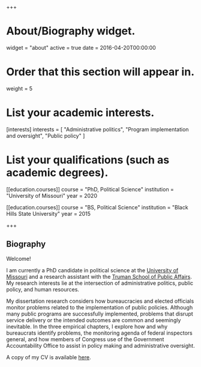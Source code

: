 +++
# About/Biography widget.
widget = "about"
active = true
date = 2016-04-20T00:00:00

# Order that this section will appear in.
weight = 5

# List your academic interests.
[interests]
  interests = [
    "Administrative politics",
    "Program implementation and oversight",
    "Public policy"
  ]

# List your qualifications (such as academic degrees).
[[education.courses]]
  course = "PhD, Political Science"
  institution = "University of Missouri"
  year = 2020

[[education.courses]]
  course = "BS, Political Science"
  institution = "Black Hills State University"
  year = 2015
 
+++

## Biography

Welcome! 

I am currently a PhD candidate in political science at the [University of Missouri](https://politicalscience.missouri.edu/) and a research assistant with the [Truman School of Public Affairs](https://truman.missouri.edu/). My research interests lie at the intersection of administrative politics, public policy, and human resources. 

My dissertation research considers how bureaucracies and elected officials monitor problems related to the implementation of public policies. Although many public programs are successfully implemented, problems that disrupt service delivery or the intended outcomes are common and seemingly inevitable. In the three empirical chapters, I explore how and why bureaucrats identify problems, the monitoring agenda of federal inspectors general, and how members of Congress use of the Government Accountability Office to assist in policy making and administrative oversight. 

A copy of my CV is available [here](files/Drolc_CV.pdf).


